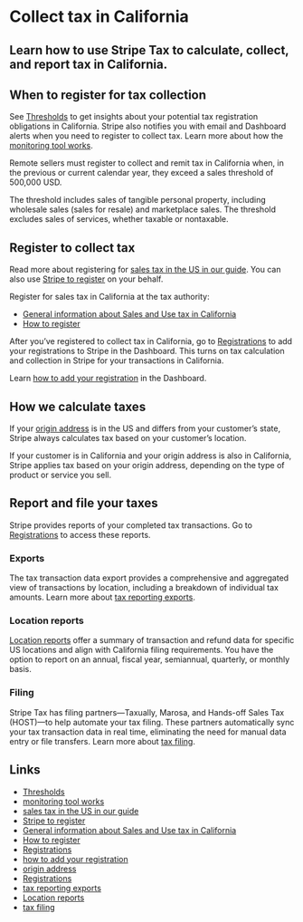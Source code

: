 # Collect tax in California

## Learn how to use Stripe Tax to calculate, collect, and report tax in California.

## When to register for tax collection

See [Thresholds](https://dashboard.stripe.com/tax/thresholds) to get insights
about your potential tax registration obligations in California. Stripe also
notifies you with email and Dashboard alerts when you need to register to
collect tax. Learn more about how the [monitoring tool
works](https://docs.stripe.com/tax/monitoring).

Remote sellers must register to collect and remit tax in California when, in the
previous or current calendar year, they exceed a sales threshold of 500,000 USD.

The threshold includes sales of tangible personal property, including wholesale
sales (sales for resale) and marketplace sales. The threshold excludes sales of
services, whether taxable or nontaxable.

## Register to collect tax

Read more about registering for [sales tax in the US in our
guide](https://stripe.com/guides/sales-tax-registration-process-us). You can
also use [Stripe to
register](https://docs.stripe.com/tax/use-stripe-to-register) on your behalf.

Register for sales tax in California at the tax authority:

- [General information about Sales and Use tax in
California](https://www.cdtfa.ca.gov/taxes-and-fees/sutprograms.htm)
- [How to register](https://www.cdtfa.ca.gov/services/#Register-Renewals)

After you’ve registered to collect tax in California, go to
[Registrations](https://dashboard.stripe.com/tax/registrations?location=us-ca)
to add your registrations to Stripe in the Dashboard. This turns on tax
calculation and collection in Stripe for your transactions in California.

Learn [how to add your
registration](https://docs.stripe.com/tax/registering#track-your-registrations-in-the-tax-dashboard)
in the Dashboard.

## How we calculate taxes

If your [origin address](https://docs.stripe.com/tax/set-up#origin-address) is
in the US and differs from your customer’s state, Stripe always calculates tax
based on your customer’s location.

If your customer is in California and your origin address is also in California,
Stripe applies tax based on your origin address, depending on the type of
product or service you sell.

## Report and file your taxes

Stripe provides reports of your completed tax transactions. Go to
[Registrations](https://dashboard.stripe.com/tax/registrations) to access these
reports.

### Exports

The tax transaction data export provides a comprehensive and aggregated view of
transactions by location, including a breakdown of individual tax amounts. Learn
more about [tax reporting exports](https://docs.stripe.com/tax/reports#exports).

### Location reports

[Location reports](https://docs.stripe.com/tax/reports#us-location-reports)
offer a summary of transaction and refund data for specific US locations and
align with California filing requirements. You have the option to report on an
annual, fiscal year, semiannual, quarterly, or monthly basis.

### Filing

Stripe Tax has filing partners—Taxually, Marosa, and Hands-off Sales Tax
(HOST)—to help automate your tax filing. These partners automatically sync your
tax transaction data in real time, eliminating the need for manual data entry or
file transfers. Learn more about [tax
filing](https://docs.stripe.com/tax/filing).

## Links

- [Thresholds](https://dashboard.stripe.com/tax/thresholds)
- [monitoring tool works](https://docs.stripe.com/tax/monitoring)
- [sales tax in the US in our
guide](https://stripe.com/guides/sales-tax-registration-process-us)
- [Stripe to register](https://docs.stripe.com/tax/use-stripe-to-register)
- [General information about Sales and Use tax in
California](https://www.cdtfa.ca.gov/taxes-and-fees/sutprograms.htm)
- [How to register](https://www.cdtfa.ca.gov/services/#Register-Renewals)
- [Registrations](https://dashboard.stripe.com/tax/registrations?location=us-ca)
- [how to add your
registration](https://docs.stripe.com/tax/registering#track-your-registrations-in-the-tax-dashboard)
- [origin address](https://docs.stripe.com/tax/set-up#origin-address)
- [Registrations](https://dashboard.stripe.com/tax/registrations)
- [tax reporting exports](https://docs.stripe.com/tax/reports#exports)
- [Location reports](https://docs.stripe.com/tax/reports#us-location-reports)
- [tax filing](https://docs.stripe.com/tax/filing)